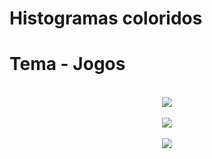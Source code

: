 # Histogramas coloridos 
# Tema - Jogos

<p align="center">
  <br>
  <img align="center" src="/Documento_Página 1.jpg">
  <br>
  <br>
  <img align="center" src="/Documento_Página 2.jpg">
  <br>
  <br>

  <img align="center" src="/Documento_Página 3.jpg">

</p>

<br>

